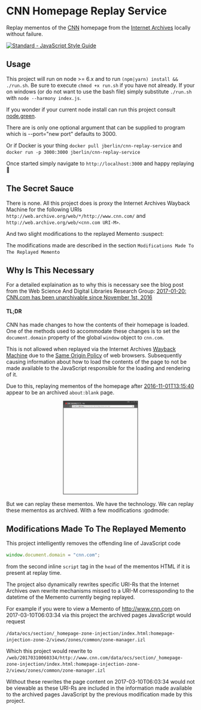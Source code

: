 # CNN Homepage Replay Service
Replay mementos of the [CNN](http://cnn.com) homepage from the [Internet Archives](https://archive.org/) locally without failure.

[![Standard - JavaScript Style Guide](https://cdn.rawgit.com/feross/standard/master/badge.svg)](https://github.com/feross/standard)

## Usage
This project will run on node >= 6.x and to run `(npm|yarn) install && ./run.sh`.
Be sure to execute `chmod +x run.sh` if you have not already.
If your on windows (or do not want to use the bash file) simply substitute `./run.sh`
with `node --harmony index.js`.

If you wonder if your current node install can run this project consult [node.green](http://node.green/).

There are is only one optional argument that can be supplied to program which is
--port="new port" defaults to 3000.

Or if Docker is your thing `docker pull jberlin/cnn-replay-service`
and `docker run -p 3000:3000 jberlin/cnn-replay-service`

Once started simply navigate to `http://localhost:3000` and happy replaying :tada:

## The Secret Sauce
There is none. All this project does is proxy the Internet Archives Wayback Machine
for the following URIs `http://web.archive.org/web/*/http://www.cnn.com/` and `http://web.archive.org/web/<cnn.com URI-M>`.

And two slight modifications to the replayed Memento :suspect:

The modifications made are described in the section `Modifications Made To The Replayed Memento`

## Why Is This Necessary
For a detailed explaination as to why this is necessary see the blog post from the
Web Science And Digital Libraries Research Group:
[2017-01-20: CNN.com has been unarchivable since November 1st, 2016](http://ws-dl.blogspot.com/2017/01/2017-01-20-cnncom-has-been-unarchivable.html)

#### TL;DR
CNN has made changes to how the contents of their homepage is loaded. One of the
methods used to accommodate these changes is to set the `document.domain` property
of the global `window` object to `cnn.com`.

This is not allowed when replayed via
the Internet Archives [Wayback Machine](https://archive.org/web/) due to the
[Same Origin Policy](https://developer.mozilla.org/en-US/docs/Web/Security/Same-origin_policy)
of web browsers. Subsequently causing information about how to load the contents of
the page to not be made available to the JavaScript responsible for the
loading and rendering of it.

Due to this, replaying mementos of the homepage after [2016-11-01T13:15:40](http://web.archive.org/web/20161101131540/http://www.cnn.com/) appear
to be an archived `about:blank` page.
<p align="center">
  <img height="250" src="cnnWhiteOut.png"/>
</p>


But we can replay these mementos. We have the technology.
We can replay these mementos as archived. With a few modifications :godmode:

## Modifications Made To The Replayed Memento
This project intelligently removes the offending line of JavaScript code
```js
window.document.domain = "cnn.com";
```
from the second inline `script` tag in the `head` of the mementos HTML
if it is present at replay time.

The project also dynamically rewrites specific URI-Rs that the Internet Archives own
rewrite mechanisms missed to a URI-M corressponding to the datetime of the Memento
currently beging replayed.

For example if you were to view a Memento of http://www.cnn.com on 2017-03-10T06:03:34
via this project the archived pages JavaScript would request

`/data/ocs/section/_homepage-zone-injection/index.html:homepage-injection-zone-2/views/zones/common/zone-manager.izl`

Which this project would rewrite to `/web/20170310060334/http://www.cnn.com/data/ocs/section/_homepage-zone-injection/index.html:homepage-injection-zone-2/views/zones/common/zone-manager.izl`

Without these rewrites the page content on 2017-03-10T06:03:34 would not be viewable as
these URI-Rs are included in the information made available to the archived pages JavaScript
by the previous modification made by this project.
